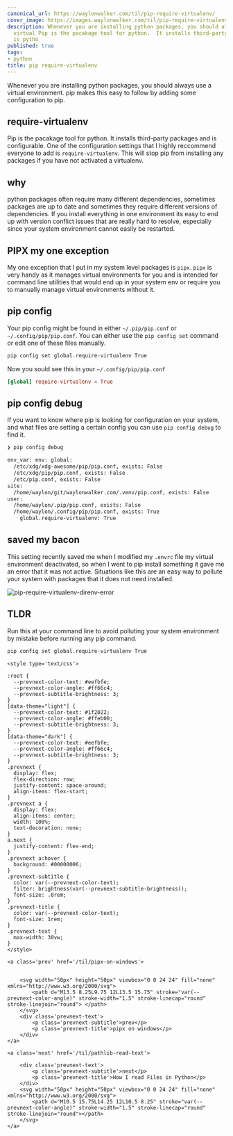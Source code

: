 ```yaml
---
canonical_url: https://waylonwalker.com/til/pip-require-virtualenv/
cover_image: https://images.waylonwalker.com/til/pip-require-virtualenv.png
description: Whenever you are installing python packages, you should always use a
  virtual Pip is the pacakage tool for python.  It installs third-party packages and
  is pytho
published: true
tags:
- python
title: pip require-virtualenv
---
```


Whenever you are installing python packages, you should always use a virtual environment.  pip makes this easy to follow by adding some configuration to pip.

## require-virtualenv

Pip is the pacakage tool for python.  It installs third-party packages and is configurable.  One of the configuration settings that I highly reccommend everyone to add is `require-virtualenv`.  This will stop pip from installing any packages if you have not activated a virtualenv.

## why

python packages often require many different dependencies, sometimes packages are up to date and sometimes they require different versions of dependencies. If you install everything in one environment its easy to end up with version conflict issues that are really hard to resolve, especially since your system environment cannot easily be restarted.

## PIPX my one exception

My one exception that I put in my system level packages is `pipx`.  `pipx` is very handy as it manages virtual environments for you and is intended for command line utilities that would end up in your system env or require you to manually manage virtual environments without it.

## pip config

Your pip config might be found in either `~/.pip/pip.conf` or
`~/.config/pip/pip.conf`.  You can either use the `pip config set` command or
edit one of these files manually.

```bash
pip config set global.require-virtualenv True
```

Now you sould see this in your `~/.config/pip/pip.conf`

``` toml
[global] require-virtualenv = True
```

## pip config debug

If you want to know where pip is looking for configuration on your system, and what files are setting a certain config you can use `pip config debug` to find it.

``` bash
❯ pip config debug

env_var: env: global:
  /etc/xdg/xdg-awesome/pip/pip.conf, exists: False
  /etc/xdg/pip/pip.conf, exists: False
  /etc/pip.conf, exists: False
site:
  /home/waylon/git/waylonwalker.com/.venv/pip.conf, exists: False
user:
  /home/waylon/.pip/pip.conf, exists: False
  /home/waylon/.config/pip/pip.conf, exists: True
    global.require-virtualenv: True
```

## saved my bacon

This setting recently saved me when I modified my `.envrc` file my virtual environment deactivated, so when I went to pip install something it gave me an error that it was not active.  Situations like this are an easy way to pollute your system with packages that it does not need installed.

![pip-require-virtualenv-direnv-error](https://screenshots.waylonwalker.com/pip-require-virtualenv-direnv-error.webp)

## TLDR

Run this at your command line to avoid polluting your system environment by mistake before running any pip command.

```bash
pip config set global.require-virtualenv True
```
<div class='prevnext'>

    <style type='text/css'>

    :root {
      --prevnext-color-text: #eefbfe;
      --prevnext-color-angle: #ff66c4;
      --prevnext-subtitle-brightness: 3;
    }
    [data-theme="light"] {
      --prevnext-color-text: #1f2022;
      --prevnext-color-angle: #ffeb00;
      --prevnext-subtitle-brightness: 3;
    }
    [data-theme="dark"] {
      --prevnext-color-text: #eefbfe;
      --prevnext-color-angle: #ff66c4;
      --prevnext-subtitle-brightness: 3;
    }
    .prevnext {
      display: flex;
      flex-direction: row;
      justify-content: space-around;
      align-items: flex-start;
    }
    .prevnext a {
      display: flex;
      align-items: center;
      width: 100%;
      text-decoration: none;
    }
    a.next {
      justify-content: flex-end;
    }
    .prevnext a:hover {
      background: #00000006;
    }
    .prevnext-subtitle {
      color: var(--prevnext-color-text);
      filter: brightness(var(--prevnext-subtitle-brightness));
      font-size: .8rem;
    }
    .prevnext-title {
      color: var(--prevnext-color-text);
      font-size: 1rem;
    }
    .prevnext-text {
      max-width: 30vw;
    }
    </style>
    
    <a class='prev' href='/til/pipx-on-windows'>
    

        <svg width="50px" height="50px" viewbox="0 0 24 24" fill="none" xmlns="http://www.w3.org/2000/svg">
            <path d="M13.5 8.25L9.75 12L13.5 15.75" stroke="var(--prevnext-color-angle)" stroke-width="1.5" stroke-linecap="round" stroke-linejoin="round"> </path>
        </svg>
        <div class='prevnext-text'>
            <p class='prevnext-subtitle'>prev</p>
            <p class='prevnext-title'>pipx on windows</p>
        </div>
    </a>
    
    <a class='next' href='/til/pathlib-read-text'>
    
        <div class='prevnext-text'>
            <p class='prevnext-subtitle'>next</p>
            <p class='prevnext-title'>How I read Files in Python</p>
        </div>
        <svg width="50px" height="50px" viewbox="0 0 24 24" fill="none" xmlns="http://www.w3.org/2000/svg">
            <path d="M10.5 15.75L14.25 12L10.5 8.25" stroke="var(--prevnext-color-angle)" stroke-width="1.5" stroke-linecap="round" stroke-linejoin="round"></path>
        </svg>
    </a>
  </div>